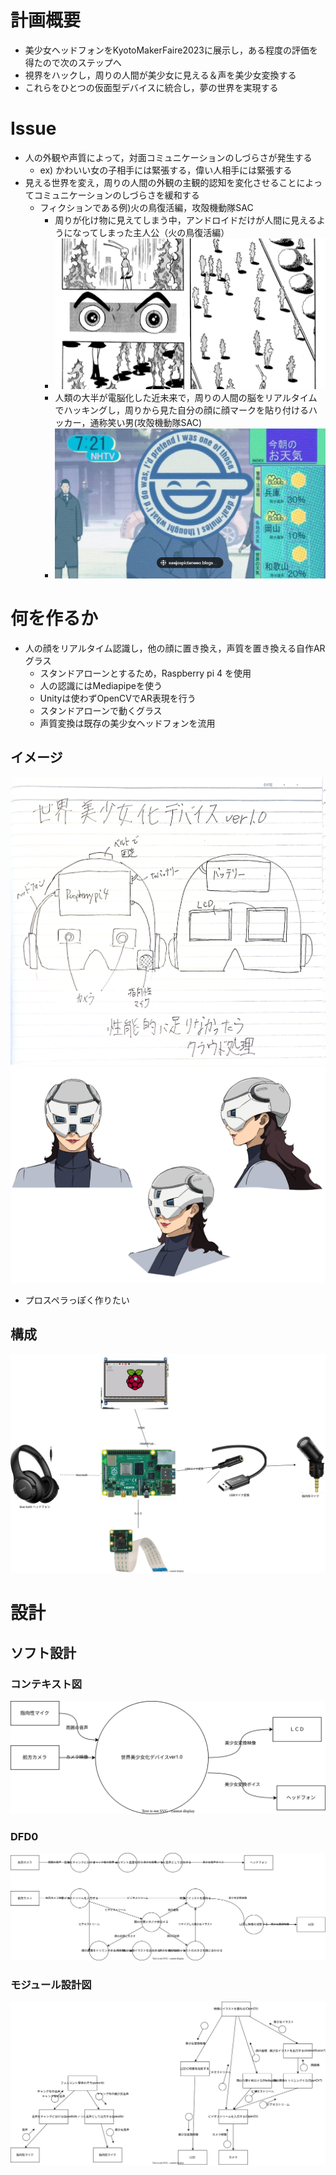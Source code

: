 # 計画概要
- 美少女ヘッドフォンをKyotoMakerFaire2023に展示し，ある程度の評価を得たので次のステップへ
- 視界をハックし，周りの人間が美少女に見える＆声を美少女変換する
- これらをひとつの仮面型デバイスに統合し，夢の世界を実現する
# Issue 
- 人の外観や声質によって，対面コミュニケーションのしづらさが発生する
  - ex) かわいい女の子相手には緊張する，偉い人相手には緊張する
- 見える世界を変え，周りの人間の外観の主観的認知を変化させることによってコミュニケーションのしづらさを緩和する
  - フィクションである例)火の鳥復活編，攻殻機動隊SAC
    - 周りが化け物に見えてしまう中，アンドロイドだけが人間に見えるようになってしまった主人公（火の鳥復活編）
    - ![](20230528132639.png)
    - 人類の大半が電脳化した近未来で，周りの人間の脳をリアルタイムでハッキングし，周りから見た自分の顔に顔マークを貼り付けるハッカー，通称笑い男(攻殻機動隊SAC)
    - ![](20230528133311.png)
# 何を作るか
- 人の顔をリアルタイム認識し，他の顔に置き換え，声質を置き換える自作ARグラス
  - スタンドアローンとするため，Raspberry pi 4 を使用
  - 人の認識にはMediapipeを使う
  - Unityは使わずOpenCVでAR表現を行う
  - スタンドアローンで動くグラス
  - 声質変換は既存の美少女ヘッドフォンを流用
## イメージ
![design](images/design.jpg)
![muskimage](images/muskimage.png)
- プロスペラっぽく作りたい
## 構成
![sturucture](images/structure.drawio.svg)
# 設計
## ソフト設計
### コンテキスト図
![context](images/context.drawio.svg)

### DFD0
![dfd0](images/dfd0.drawio.svg)

### モジュール設計図
![module](images/modulestructure.drawio.svg)